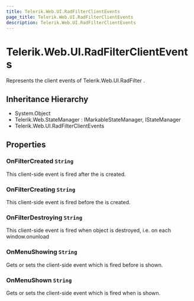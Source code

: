 ```yaml
---
title: Telerik.Web.UI.RadFilterClientEvents
page_title: Telerik.Web.UI.RadFilterClientEvents
description: Telerik.Web.UI.RadFilterClientEvents
---
```


# Telerik.Web.UI.RadFilterClientEvents

Represents the client events of Telerik.Web.UI.RadFilter .

## Inheritance Hierarchy

* System.Object
* Telerik.Web.StateManager : IMarkableStateManager, IStateManager
* Telerik.Web.UI.RadFilterClientEvents

## Properties

###  OnFilterCreated `String`

This client-side event is fired after the
             is created.

###  OnFilterCreating `String`

This client-side event is fired before the
             is created.

###  OnFilterDestroying `String`

This client-side event is fired when  object is
            destroyed, i.e. on each window.onunload

###  OnMenuShowing `String`

Gets or sets the client-side event which is fired before  is shown.

###  OnMenuShown `String`

Gets or sets the client-side event which is fired when  is shown.

